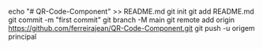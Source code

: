 echo "# QR-Code-Component" >> README.md 
git init 
git add README.md 
git commit -m "first commit" 
git branch -M main 
git remote add origin https://github.com/ferreirajean/QR-Code-Component.git
 git push -u origem principal
